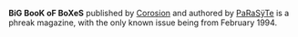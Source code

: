 **BiG BooK oF BoXeS** published by [Corosion](https://demozoo.org/groups/78035/) and authored by [PaRaSÿTe](https://demozoo.org/sceners/78042/) is a phreak magazine, with the only known issue being from February 1994.